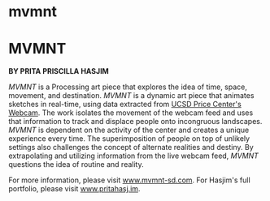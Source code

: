 mvmnt
=====
<p>
<h1>MVMNT</h2>
</p>
<p>
<b>BY PRITA PRISCILLA HASJIM</b>
</p>
<p>
<i>MVMNT</i> is a Processing art piece that explores the idea of time, space, movement, and destination. <i>MVMNT</i> is a dynamic art piece that animates sketches in real-time, using data extracted from <a href="http://ucenstudent.ucsd.edu/WebCam.aspx" target="_blank">UCSD Price Center's Webcam</a>. The work isolates the movement of the webcam feed and uses that information to track and displace people onto incongruous landscapes. <i>MVMNT</i> is dependent on the activity of the center and creates a unique experience every time. The superimposition of people on top of unlikely settings also challenges the concept of alternate realities and destiny. By extrapolating and utilizing information from the live webcam feed, <i>MVMNT</i> questions the idea of routine and reality.
<p>

<p>
For more information, please visit <a href="http://www.mvmnt-sd.com" target="_blank">www.mvmnt-sd.com</a>. For Hasjim's full portfolio, please visit <a href="http://www.pritahasj.im">www.pritahasj.im</a>.
</p>
